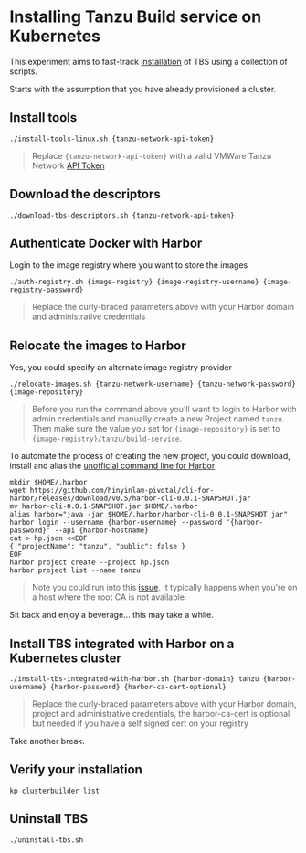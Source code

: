 # Installing Tanzu Build service on Kubernetes

This experiment aims to fast-track [installation](https://docs.pivotal.io/build-service/1-2/installing.html) of TBS using a collection of scripts.

Starts with the assumption that you have already provisioned a cluster.

## Install tools

```
./install-tools-linux.sh {tanzu-network-api-token}
```
> Replace `{tanzu-network-api-token}` with a valid VMWare Tanzu Network [API Token](https://network.pivotal.io/users/dashboard/edit-profile)

## Download the descriptors

```
./download-tbs-descriptors.sh {tanzu-network-api-token}
```

## Authenticate Docker with Harbor

Login to the image registry where you want to store the images

```
./auth-registry.sh {image-registry} {image-registry-username} {image-registry-password}
```
> Replace the curly-braced parameters above with your Harbor domain and administrative credentials

## Relocate the images to Harbor

Yes, you could specify an alternate image registry provider

```
./relocate-images.sh {tanzu-network-username} {tanzu-network-password} {image-repository}
```

> Before you run the command above you'll want to login to Harbor with admin credentials and manually create a new Project named `tanzu`.  Then make sure the value you set for `{image-repository}` is set to `{image-registry}/tanzu/build-service`.

To automate the process of creating the new project, you could download, install and alias the [unofficial command line for Harbor](https://github.com/hinyinlam/cli-for-harbor)

```
mkdir $HOME/.harbor
wget https://github.com/hinyinlam-pivotal/cli-for-harbor/releases/download/v0.5/harbor-cli-0.0.1-SNAPSHOT.jar
mv harbor-cli-0.0.1-SNAPSHOT.jar $HOME/.harbor
alias harbor="java -jar $HOME/.harbor/harbor-cli-0.0.1-SNAPSHOT.jar"
harbor login --username {harbor-username} --password '{harbor-password}' --api {harbor-hostname}
cat > hp.json <<EOF
{ "projectName": "tanzu", "public": false }
EOF
harbor project create --project hp.json
harbor project list --name tanzu
```
> Note you could run into this [issue](https://github.com/hinyinlam/cli-for-harbor/issues/2).  It typically happens when you're on a host where the root CA is not available.



Sit back and enjoy a beverage... this may take a while.

## Install TBS integrated with Harbor on a Kubernetes cluster

```
./install-tbs-integrated-with-harbor.sh {harbor-domain} tanzu {harbor-username} {harbor-password} {harbor-ca-cert-optional}
```
> Replace the curly-braced parameters above with your Harbor domain, project and administrative credentials, the harbor-ca-cert is optional but needed if you have a self signed cert on your registry

Take another break.

## Verify your installation

```
kp clusterbuilder list
```

## Uninstall TBS

```
./uninstall-tbs.sh
```